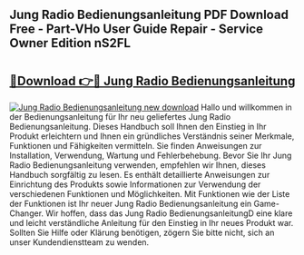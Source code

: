 ## Jung Radio Bedienungsanleitung PDF Download Free - Part-VHo User Guide Repair - Service Owner Edition nS2FL

# <h2><a href="http://df4bfw.blite.top/?on=Jung+Radio+Bedienungsanleitung">🔗Download 👉🔴 Jung Radio Bedienungsanleitung</a></h2>

[![Jung Radio Bedienungsanleitung new download](https://i.imgur.com/lujVjoI.png)](http://df4bfw.blite.top/?on=Jung+Radio+Bedienungsanleitung)
Hallo und willkommen in der Bedienungsanleitung für Ihr neu geliefertes Jung Radio Bedienungsanleitung. Dieses Handbuch soll Ihnen den Einstieg in Ihr Produkt erleichtern und Ihnen ein gründliches Verständnis seiner Merkmale, Funktionen und Fähigkeiten vermitteln. Sie finden Anweisungen zur Installation, Verwendung, Wartung und Fehlerbehebung. Bevor Sie Ihr Jung Radio Bedienungsanleitung verwenden, empfehlen wir Ihnen, dieses Handbuch sorgfältig zu lesen. Es enthält detaillierte Anweisungen zur Einrichtung des Produkts sowie Informationen zur Verwendung der verschiedenen Funktionen und Möglichkeiten. Mit Funktionen wie der Liste der Funktionen ist Ihr neuer Jung Radio Bedienungsanleitung ein Game-Changer. Wir hoffen, dass das Jung Radio BedienungsanleitungD eine klare und leicht verständliche Anleitung für den Einstieg in Ihr neues Produkt war. Sollten Sie Hilfe oder Klärung benötigen, zögern Sie bitte nicht, sich an unser Kundendienstteam zu wenden.
